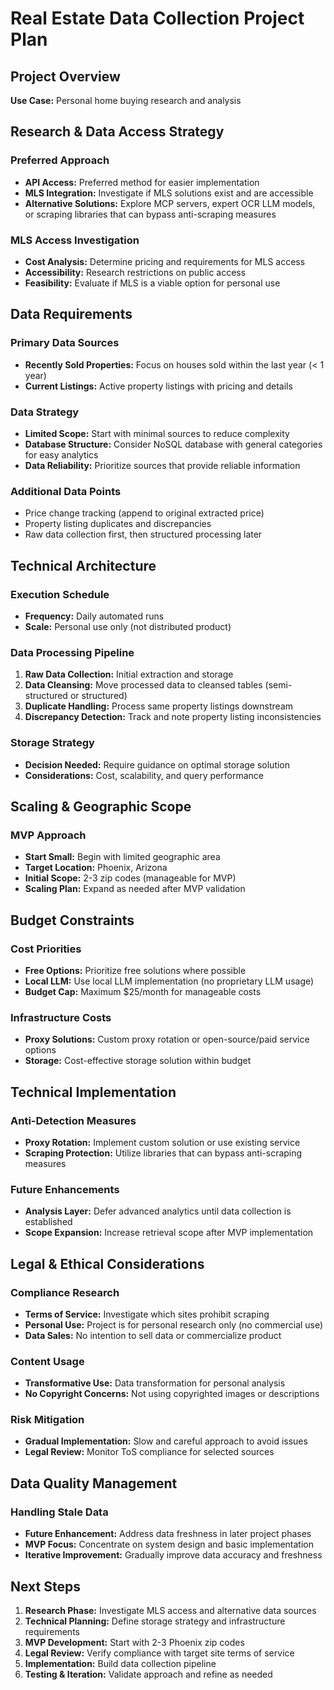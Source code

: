 # Real Estate Data Collection Project Plan

## Project Overview
**Use Case:** Personal home buying research and analysis

## Research & Data Access Strategy

### Preferred Approach
- **API Access:** Preferred method for easier implementation
- **MLS Integration:** Investigate if MLS solutions exist and are accessible
- **Alternative Solutions:** Explore MCP servers, expert OCR LLM models, or scraping libraries that can bypass anti-scraping measures

### MLS Access Investigation
- **Cost Analysis:** Determine pricing and requirements for MLS access
- **Accessibility:** Research restrictions on public access
- **Feasibility:** Evaluate if MLS is a viable option for personal use

## Data Requirements

### Primary Data Sources
- **Recently Sold Properties:** Focus on houses sold within the last year (< 1 year)
- **Current Listings:** Active property listings with pricing and details

### Data Strategy
- **Limited Scope:** Start with minimal sources to reduce complexity
- **Database Structure:** Consider NoSQL database with general categories for easy analytics
- **Data Reliability:** Prioritize sources that provide reliable information

### Additional Data Points
- Price change tracking (append to original extracted price)
- Property listing duplicates and discrepancies
- Raw data collection first, then structured processing later

## Technical Architecture

### Execution Schedule
- **Frequency:** Daily automated runs
- **Scale:** Personal use only (not distributed product)

### Data Processing Pipeline
1. **Raw Data Collection:** Initial extraction and storage
2. **Data Cleansing:** Move processed data to cleansed tables (semi-structured or structured)
3. **Duplicate Handling:** Process same property listings downstream
4. **Discrepancy Detection:** Track and note property listing inconsistencies

### Storage Strategy
- **Decision Needed:** Require guidance on optimal storage solution
- **Considerations:** Cost, scalability, and query performance

## Scaling & Geographic Scope

### MVP Approach
- **Start Small:** Begin with limited geographic area
- **Target Location:** Phoenix, Arizona
- **Initial Scope:** 2-3 zip codes (manageable for MVP)
- **Scaling Plan:** Expand as needed after MVP validation

## Budget Constraints

### Cost Priorities
- **Free Options:** Prioritize free solutions where possible
- **Local LLM:** Use local LLM implementation (no proprietary LLM usage)
- **Budget Cap:** Maximum $25/month for manageable costs

### Infrastructure Costs
- **Proxy Solutions:** Custom proxy rotation or open-source/paid service options
- **Storage:** Cost-effective storage solution within budget

## Technical Implementation

### Anti-Detection Measures
- **Proxy Rotation:** Implement custom solution or use existing service
- **Scraping Protection:** Utilize libraries that can bypass anti-scraping measures

### Future Enhancements
- **Analysis Layer:** Defer advanced analytics until data collection is established
- **Scope Expansion:** Increase retrieval scope after MVP implementation

## Legal & Ethical Considerations

### Compliance Research
- **Terms of Service:** Investigate which sites prohibit scraping
- **Personal Use:** Project is for personal research only (no commercial use)
- **Data Sales:** No intention to sell data or commercialize product

### Content Usage
- **Transformative Use:** Data transformation for personal analysis
- **No Copyright Concerns:** Not using copyrighted images or descriptions

### Risk Mitigation
- **Gradual Implementation:** Slow and careful approach to avoid issues
- **Legal Review:** Monitor ToS compliance for selected sources

## Data Quality Management

### Handling Stale Data
- **Future Enhancement:** Address data freshness in later project phases
- **MVP Focus:** Concentrate on system design and basic implementation
- **Iterative Improvement:** Gradually improve data accuracy and freshness

## Next Steps

1. **Research Phase:** Investigate MLS access and alternative data sources
2. **Technical Planning:** Define storage strategy and infrastructure requirements
3. **MVP Development:** Start with 2-3 Phoenix zip codes
4. **Legal Review:** Verify compliance with target site terms of service
5. **Implementation:** Build data collection pipeline
6. **Testing & Iteration:** Validate approach and refine as needed